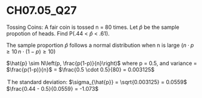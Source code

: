 # CH07.05_Q27 #

Tossing Coins: A fair coin is tossed n = 80 times. Let $\hat{p}$ be the sample propotion of heads. Find P(.44 < $\hat{p}$ < .61).



The sample proportion $\hat{p}$ follows a normal distribution when n is large $(n \cdot p \geq 10 \, n \cdot (1 - p) \geq 10)$

$\hat{p} \sim N\left(p, \frac{p(1-p)}{n}\right)$ where p = 0.5, and variance = $\frac{p(1-p)}{n}$ = $\frac{0.5 \cdot 0.5}{80} = 0.003125$

Ｔhe standard deviation: $\sigma_{\hat{p}} = \sqrt{0.003125} = 0.0559$
$\frac{0.44 - 0.5}{0.0559} = -1.073$
